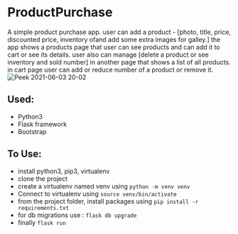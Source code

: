 # ProductPurchase
A simple product purchase app. user can add a product - [photo, title, price, discounted price, inventory ofand add some extra images for galley.]
the app shows a products page that user can see products and can add it to cart or see its details.
user also can manage [delete a product or see inventory and sold number] in another page that shows a list of all products.
in cart page user can add or reduce number of a product or remove it.
![Peek 2021-06-03 20-02](https://user-images.githubusercontent.com/71011395/120673396-61d79400-c4a8-11eb-96e2-0f70ae542027.gif)
## Used:
- Python3 
- Flask framework
- Bootstrap
## To Use:
- install python3, pip3, virtualenv
- clone the project 
- create a virtualenv named venv using ``` python -m venv venv ```
- Connect to virtualenv using ``` source venv/bin/activate ```
- from the project folder, install packages using ``` pip install -r requirements.txt ```
- for db migrations use : ``` flask db upgrade ```
- finally ``` flask run ```
